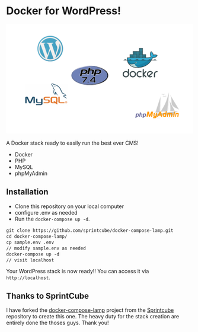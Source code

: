 #  Docker for WordPress!

![Landing Page](cover.png)
  
A Docker stack ready to easily run the best ever CMS!

* Docker
* PHP
* MySQL
* phpMyAdmin
##  Installation
 
* Clone this repository on your local computer
* configure .env as needed 
* Run the `docker-compose up -d`.

```shell
git clone https://github.com/sprintcube/docker-compose-lamp.git
cd docker-compose-lamp/
cp sample.env .env
// modify sample.env as needed
docker-compose up -d
// visit localhost
```

Your WordPress stack is now ready!! You can access it via `http://localhost`.

## Thanks to SprintCube

I have forked the [docker-compose-lamp](https://github.com/sprintcube/docker-compose-lamp) project from the [Sprintcube](https://github.com/sprintcube) repository to create this one. The heavy duty for the stack creation are entirely done the thoses guys. Thank you!
